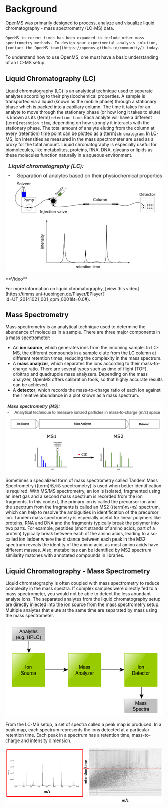 Background
==========

OpenMS was primarily designed to process, analyze and visualize liquid chromatography - mass spectrometry (LC-MS) data.

```{note}
OpenMS in recent times has been expanded to include other mass spectrometry methods. To design your experimental analysis solution, [contact the OpenMS team](https://openms.github.io/community/) today.
```

To understand how to use OpenMS, one must have a basic understanding of an LC-MS setup.

## Liquid Chromatography (LC)

Liquid chromatography (LC) is an analytical technique used to separate analytes according to their physicochemical properties. A sample is transported via a liquid (known as the mobile phase) through a stationary phase which is packed into a capillary column. The time it takes for an analyte to move through the stationary phase (or how long it takes to elute) is known as its {term}`retention time`. Each analyte will have a different {term}`retention time`, depending on how strongly it interacts with the stationary phase. The total amount of analyte eluting from the column at every (retention) time point can be plotted as a {term}`chromatogram`. In LC-MS, ion intensities as measured in the mass spectrometer are used as a proxy for the total amount. Liquid chromatography is especially useful for biomolecules, like metabolites, proteins, RNA, DNA, glycans or lipids as these molecules function naturally in a aqueous environment.

![liquid chromatography setup](../images/introduction/introduction_LC.png)

<div class="admonition video">
<p class="admonition-title">**Video**</p>
For more information on liquid chromatography, [view this video](https://timms.uni-tuebingen.de/Player/EPlayer?id=UT_20141021_001_cpm_0001&t=0.0#).
</div>


## Mass Spectrometry

Mass spectrometry is an analytical technique used to determine the abundance of molecules in a sample. There are three major components in a mass spectrometer:
- An **ion source**, which generates ions from the incoming sample. In LC-MS, the different compounds in a sample elute from the LC column at different retention times, reducing the complexity in the mass spectrum.
- A **mass analyzer**, which separates the ions according to their mass-to-charge ratio. There are several types such as time of flight (TOF), orbitrap and quadrupole mass analyzers. Depending on the mass analyzer, OpenMS offers calibration tools, so that highly accurate results can be achieved.
- A **detector**, which records the mass-to-charge ratio of each ion against their relative abundance in a plot known as a mass spectrum.

![mass spectrometry](../images/introduction/introduction_MS.png)

Sometimes a specialized form of mass spectrometry called Tandem Mass Spectrometry ({term}`MS/MS` spectrometry) is used when better identification is required. With MS/MS spectrometry,  an ion is isolated, fragmented using an inert gas and a second mass spectrum is recorded from the ion fragments. In this context, the primary ion is called the precursor ion and the spectrum from the fragments is called an  MS2 ({term}`MS/MS`) spectrum, which can help to resolve the ambiguities in identification of the precursor ion. Tandem mass spectrometry is especially useful for linear polymers like proteins, RNA and DNA and the fragments typically break the polymer into two parts. For example, peptides (short strands of amino acids, part of a protein) typically break between each of the amino acids, leading to a so-called ion ladder where the distance between each peak in the MS2 spectrum reveals the identity of the amino acid, as most amino acids have different masses. Also, metabolites can be identified by MS2 spectrum similarity matches with annotated compounds in libraries.

## Liquid Chromatography - Mass Spectrometry

Liquid chromatography is often coupled with mass spectrometry to reduce complexity in the mass spectra. If complex samples were directly fed to a mass spectrometer, you would not be able to detect the less abundant analyte ions. The separated analytes from the liquid chromatography setup are directly injected into the ion source from the mass spectrometry setup. Multiple analytes that elute at the same time are separated by mass using the mass spectrometer. 

![lc-ms setup](../images/introduction/hplc-mass-spectrometry-setup.png)

From the LC-MS setup, a set of spectra called a peak map is produced. In a peak map, each spectrum represents the ions detected at a particular retention time. Each peak in a spectrum has a retention time, mass-to-charge and intensity dimension.

![peak map](../images/introduction/spectrum_peakmap.png)


